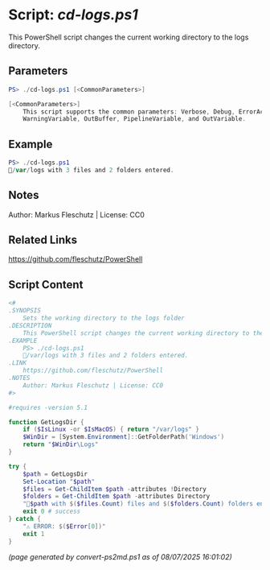 Script: *cd-logs.ps1*
========================

This PowerShell script changes the current working directory to the logs directory.

Parameters
----------
```powershell
PS> ./cd-logs.ps1 [<CommonParameters>]

[<CommonParameters>]
    This script supports the common parameters: Verbose, Debug, ErrorAction, ErrorVariable, WarningAction, 
    WarningVariable, OutBuffer, PipelineVariable, and OutVariable.
```

Example
-------
```powershell
PS> ./cd-logs.ps1
📂/var/logs with 3 files and 2 folders entered.

```

Notes
-----
Author: Markus Fleschutz | License: CC0

Related Links
-------------
https://github.com/fleschutz/PowerShell

Script Content
--------------
```powershell
<#
.SYNOPSIS
	Sets the working directory to the logs folder
.DESCRIPTION
	This PowerShell script changes the current working directory to the logs directory.
.EXAMPLE
	PS> ./cd-logs.ps1
	📂/var/logs with 3 files and 2 folders entered.
.LINK
	https://github.com/fleschutz/PowerShell
.NOTES
	Author: Markus Fleschutz | License: CC0
#>

#requires -version 5.1

function GetLogsDir {
	if ($IsLinux -or $IsMacOS) { return "/var/logs" }
	$WinDir = [System.Environment]::GetFolderPath('Windows')
	return "$WinDir\Logs"
}

try {
	$path = GetLogsDir
	Set-Location "$path"
	$files = Get-ChildItem $path -attributes !Directory
	$folders = Get-ChildItem $path -attributes Directory
	"📂$path with $($files.Count) files and $($folders.Count) folders entered."
	exit 0 # success
} catch {
	"⚠️ ERROR: $($Error[0])"
	exit 1
}
```

*(page generated by convert-ps2md.ps1 as of 08/07/2025 16:01:02)*
